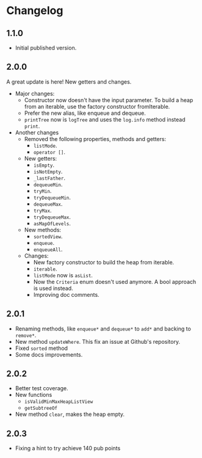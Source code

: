 # Changelog

## 1.1.0

- Initial published version.

## 2.0.0

A great update is here! New getters and changes.

- Major changes:
  - Constructor now doesn't have the input parameter. To build a heap from an iterable, use the factory constructor fromIterable.
  - Prefer the new alias, like enqueue and dequeue.
  - `printTree` now is `logTree` and uses the `log.info` method instead `print`.
- Another changes
  - Removed the following properties, methods and getters:
    - `listMode`.
    - `operator []`.
  - New getters:
    - `isEmpty`.
    - `isNotEmpty`.
    - `_lastFather`.
    - `dequeueMin`.
    - `tryMin`.
    - `tryDequeueMin`.
    - `dequeueMax`.
    - `tryMax`.
    - `tryDequeueMax`.
    - `asMapOfLevels`.
  - New methods:
    - `sortedView`.
    - `enqueue`.
    - `enqueueAll`.
  - Changes:
    - New factory constructor to build the heap from iterable.
    - `iterable`.
    - `listMode` now is `asList`.
    - Now the `Criteria` enum doesn't used anymore. A bool approach is used instead.
    - Improving doc comments.

## 2.0.1

- Renaming methods, like `enqueue*` and `dequeue*` to `add*` and backing to `remove*`.
- New method `updateWhere`. This fix an issue at Github's repository.
- Fixed `sorted` method
- Some docs improvements.

## 2.0.2

- Better test coverage.
- New functions
  - `isValidMinMaxHeapListView`
  - `getSubtreeOf`
- New method `clear`, makes the heap empty.

## 2.0.3

- Fixing a hint to try achieve 140 pub points
